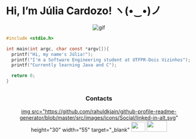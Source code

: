 # Hi, I’m Júlia Cardozo! ヽ(•‿•)ノ

<div align="center">
  
![gif](https://i.pinimg.com/originals/50/d9/07/50d907507c76d39909a0e7c133f10e6e.gif)  
  
</div>

```c
#include <stdio.h>

int main(int argc, char const *argv[]){
  printf("Hi, my name's Júlia!");
  printf("I'm a Software Engineering student at UTFPR-Dois Vizinhos");
  printf("Currently learning Java and C");

  return 0;
}
```
<div align="center">
  
##
### Contacts
  <a href="https://www.linkedin.com/in/j%C3%BAlia-cardozo-cavalcante" target="_blank">img src="https://github.com/rahuldkjain/github-profile-readme-generator/blob/master/src/images/icons/Social/linked-in-alt.svg" height="30" width="55" target="_blank"</a>
    <a href = "mailto:ccardozojulia@gmail.com"><img src="https://user-images.githubusercontent.com/5141132/50740364-7ea80880-1217-11e9-8faf-2348e31beedd.png" height="27" width="38" target="_blank"></a> 
    <a href="https://www.instagram.com/juria.cardozo/" target="_blank"><img src="https://github.com/rahuldkjain/github-profile-readme-generator/blob/master/src/images/icons/Social/instagram.svg" height="30" width="55" target="_blank"></a>
</div>
<a target="_blank>Link</a>
